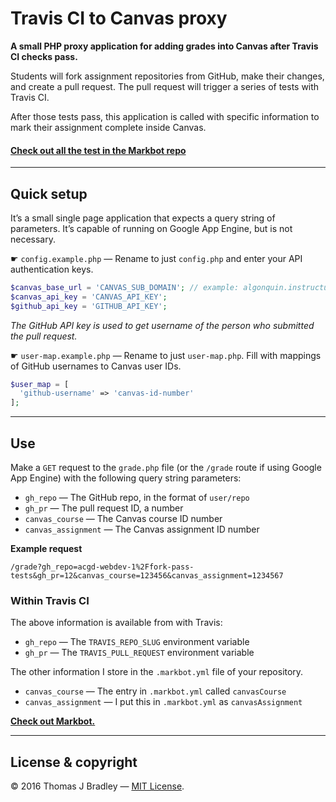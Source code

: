 # Travis CI to Canvas proxy

**A small PHP proxy application for adding grades into Canvas after Travis CI checks pass.**

Students will fork assignment repositories from GitHub, make their changes, and create a pull request. The pull request will trigger a series of tests with Travis CI.

After those tests pass, this application is called with specific information to mark their assignment complete inside Canvas.

#### [Check out all the test in the Markbot repo](https://github.com/thomasjbradley/markbot)

---

## Quick setup

It’s a small single page application that expects a query string of parameters. It’s capable of running on Google App Engine, but is not necessary.

☛ `config.example.php` — Rename to just `config.php` and enter your API authentication keys.

```php
$canvas_base_url = 'CANVAS_SUB_DOMAIN'; // example: algonquin.instructure.com
$canvas_api_key = 'CANVAS_API_KEY';
$github_api_key = 'GITHUB_API_KEY';
```

*The GitHub API key is used to get username of the person who submitted the pull request.*

☛ `user-map.example.php` — Rename to just `user-map.php`. Fill with mappings of GitHub usernames to Canvas user IDs.

```php
$user_map = [
  'github-username' => 'canvas-id-number'
];
```

---

## Use

Make a `GET` request to the `grade.php` file (or the `/grade` route if using Google App Engine) with the following query string parameters:

- `gh_repo` — The GitHub repo, in the format of `user/repo`
- `gh_pr` — The pull request ID, a number
- `canvas_course` — The Canvas course ID number
- `canvas_assignment` — The Canvas assignment ID number

**Example request**

```
/grade?gh_repo=acgd-webdev-1%2Ffork-pass-tests&gh_pr=12&canvas_course=123456&canvas_assignment=1234567
```

### Within Travis CI

The above information is available from with Travis:

- `gh_repo` — The `TRAVIS_REPO_SLUG` environment variable
- `gh_pr` — The `TRAVIS_PULL_REQUEST` environment variable

The other information I store in the `.markbot.yml` file of your repository.

- `canvas_course` — The entry in `.markbot.yml` called `canvasCourse`
- `canvas_assignment` — I put this in `.markbot.yml` as `canvasAssignment`

[**Check out Markbot.**](https://github.com/thomasjbradley/markbot)

---

## License & copyright

© 2016 Thomas J Bradley — [MIT License](LICENSE).
